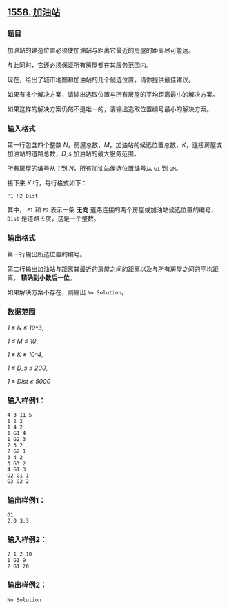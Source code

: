## [1558. 加油站](https://www.acwing.com/problem/content/1560/)

### 题目

加油站的建造位置必须使加油站与距离它最近的房屋的距离尽可能远。

与此同时，它还必须保证所有房屋都在其服务范围内。

现在，给出了城市地图和加油站的几个候选位置，请你提供最佳建议。

如果有多个解决方案，请输出选取位置与所有房屋的平均距离最小的解决方案。

如果这样的解决方案仍然不是唯一的，请输出选取位置编号最小的解决方案。

### 输入格式

第一行包含四个整数 *N*，房屋总数，*M*，加油站的候选位置总数，*K*，连接房屋或加油站的道路总数，*D_s* 加油站的最大服务范围。

所有房屋的编号从 *1* 到 *N*，所有加油站侯选位置编号从 `G1` 到 `GM`。

接下来 *K* 行，每行格式如下：

```
P1 P2 Dist
```

其中， `P1` 和 `P2` 表示一条 **无向** 道路连接的两个房屋或加油站侯选位置的编号， `Dist` 是道路长度，这是一个整数。

### 输出格式

第一行输出所选位置的编号。

第二行输出加油站与距离其最近的房屋之间的距离以及与所有房屋之间的平均距离， **精确到小数后一位**。

如果解决方案不存在，则输出 `No Solution`。

### 数据范围

*1 ≤ N ≤ 10^3*,

*1 ≤ M ≤ 10*,

*1 ≤ K ≤ 10^4*,

*1 ≤ D_s ≤ 200*,

*1 ≤ Dist ≤ 5000*

### 输入样例1：

```
4 3 11 5
1 2 2
1 4 2
1 G1 4
1 G2 3
2 3 2
2 G2 1
3 4 2
3 G3 2
4 G1 3
G2 G1 1
G3 G2 2
```

### 输出样例1：

```
G1
2.0 3.3
```

### 输入样例2：

```
2 1 2 10
1 G1 9
2 G1 20
```

### 输出样例2：

```
No Solution
```
